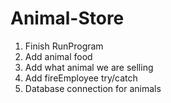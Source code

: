 # Animal-Store
1. Finish RunProgram
4. Add animal food 
5. Add what animal we are selling
6. Add fireEmployee try/catch
7. Database connection for animals


